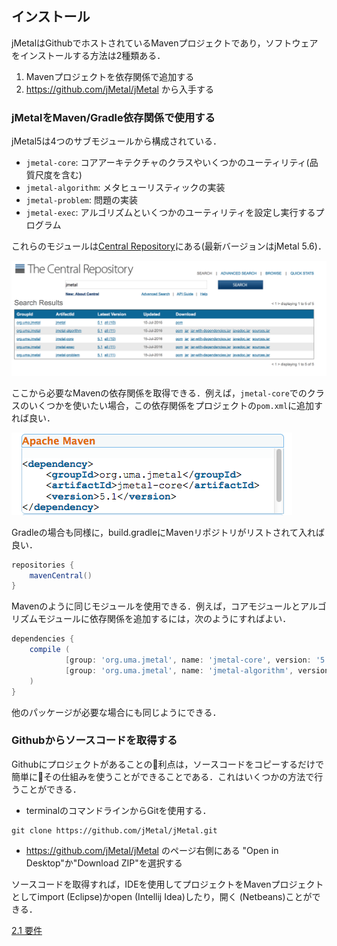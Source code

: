 <!--<div id='id-installation'/>-->
## インストール
jMetalはGithubでホストされているMavenプロジェクトであり，ソフトウェアをインストールする方法は2種類ある．
1. Mavenプロジェクトを依存関係で追加する
2. https://github.com/jMetal/jMetal から入手する

### jMetalをMaven/Gradle依存関係で使用する
jMetal5は4つのサブモジュールから構成されている．
- `jmetal-core`: コアアーキテクチャのクラスやいくつかのユーティリティ(品質尺度を含む)
- `jmetal-algorithm`: メタヒューリスティックの実装
- `jmetal-problem`: 問題の実装
- `jmetal-exec`: アルゴリズムといくつかのユーティリティを設定し実行するプログラム

これらのモジュールは[Central Repository](http://search.maven.org/)にある(最新バージョンはjMetal 5.6)．

![jMetal in Central Repository](./figures/centralRepository.png)

ここから必要なMavenの依存関係を取得できる．例えば，`jmetal-core`でのクラスのいくつかを使いたい場合，この依存関係をプロジェクトの`pom.xml`に追加すれば良い．

![Maven dependence](./figures/mavenDependence.png)

Gradleの場合も同様に，build.gradleにMavenリポジトリがリストされて入れば良い．

```Groovy
repositories {
    mavenCentral()
}
```

Mavenのように同じモジュールを使用できる．例えば，コアモジュールとアルゴリズムモジュールに依存関係を追加するには，次のようにすればよい．

```Groovy
dependencies {
    compile (
            [group: 'org.uma.jmetal', name: 'jmetal-core', version: '5.2'],
            [group: 'org.uma.jmetal', name: 'jmetal-algorithm', version: '5.2']
    )
}
```

他のパッケージが必要な場合にも同じようにできる．

### Githubからソースコードを取得する
Githubにプロジェクトがあることの利点は，ソースコードをコピーするだけで簡単にその仕組みを使うことができることである．これはいくつかの方法で行うことができる．

- terminalのコマンドラインからGitを使用する．

```
git clone https://github.com/jMetal/jMetal.git
```

- https://github.com/jMetal/jMetal のページ右側にある "Open in Desktop"か"Download ZIP"を選択する

ソースコードを取得すれば，IDEを使用してプロジェクトをMavenプロジェクトとしてimport (Eclipse)かopen (Intellij Idea)したり，開く (Netbeans)ことができる．

[2.1 要件](requirements.md)

